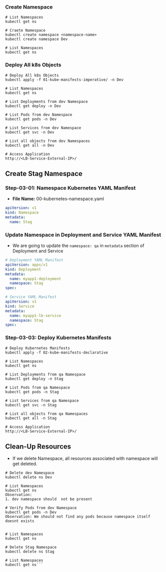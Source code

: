 

###  Create Namespace
```t
# List Namespaces
kubectl get ns 

# Craete Namespace
kubectl create namespace <namespace-name>
kubectl create namespace Dev

# List Namespaces
kubectl get ns 
```
###  Deploy All k8s Objects
```t
# Deploy All k8s Objects
kubectl apply -f 01-kube-manifests-imperative/ -n Dev

# List Namespaces
kubectl get ns

# List Deployments from dev Namespace
kubectl get deploy -n Dev

# List Pods from dev Namespace
kubectl get pods -n Dev

# List Services from dev Namespace
kubectl get svc -n Dev

# List all objects from dev Namespaces
kubectl get all -n Dev

# Access Application
http://<LB-Service-External-IP>/
```

##  Create Stag Namespace

### Step-03-01: Namespace Kubernetes YAML Manifest
- **File Name:** 00-kubernetes-namespace.yaml
```yaml
apiVersion: v1
kind: Namespace
metadata:
  name: Stag
```

###  Update Namespace in Deployment and Service YAML Manifest
- We are going to update the `namespace: qa` in `metadata` section of Deployment and Service
```yaml
# Deployment YAML Manifest
apiVersion: apps/v1
kind: Deployment 
metadata: 
  name: myapp1-deployment
  namespace: Stag
spec: 

# Service YAML Manifest
apiVersion: v1
kind: Service 
metadata:
  name: myapp1-lb-service
  namespace: Stag
spec:
```

### Step-03-03: Deploy Kubernetes Manifests
```t
# Deploy Kubernetes Manifests
kubectl apply -f 02-kube-manifests-declarative

# List Namespaces
kubectl get ns

# List Deployments from qa Namespace
kubectl get deploy -n Stag

# List Pods from qa Namespace
kubectl get pods -n Stag

# List Services from qa Namespace
kubectl get svc -n Stag

# List all objects from qa Namespaces
kubectl get all -n Stag

# Access Application
http://<LB-Service-External-IP>/
```

## Clean-Up Resources
- If we delete Namespace, all resources associated with namespace will get deleted.
```t
# Delete dev Namespace
kubectl delete ns Dev

# List Namespaces
kubectl get ns
Observation:
1. dev namespace should  not be present

# Verify Pods from dev Namespace
kubectl get pods -n Dev
Observation: We should not find any pods because namespace itself doesnt exists


# List Namespaces
kubectl get ns

# Delete Stag Namespace
kubectl delete ns Stag

# List Namespaces
kubectl get ns```

